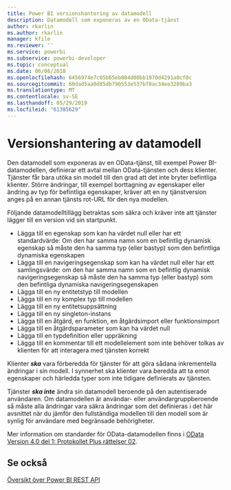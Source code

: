 ```yaml
---
title: Power BI versionshantering av datamodell
description: Datamodell som exponeras av en OData-tjänst
author: rkarlin
ms.author: rkarlin
manager: kfile
ms.reviewer: ''
ms.service: powerbi
ms.subservice: powerbi-developer
ms.topic: conceptual
ms.date: 06/08/2018
ms.openlocfilehash: 6456974e7c05b65eb084d00bb1970d4291a0cf0c
ms.sourcegitcommit: 60dad5aa0d85db790553e537bf8ac34ee3289ba3
ms.translationtype: MT
ms.contentlocale: sv-SE
ms.lasthandoff: 05/29/2019
ms.locfileid: "61385629"
---
```

# <a name="data-model-versioning"></a>Versionshantering av datamodell

Den datamodell som exponeras av en OData-tjänst, till exempel Power BI-datamodellen, definierar ett avtal mellan OData-tjänsten och dess klienter. Tjänster får bara utöka sin modell till den grad att det inte bryter befintliga klienter. Större ändringar, till exempel borttagning av egenskaper eller ändring av typ för befintliga egenskaper, kräver att en ny tjänstversion anges på en annan tjänsts rot-URL för den nya modellen.  
  
Följande datamodelltillägg betraktas som säkra och kräver inte att tjänster lägger till en version vid sin startpunkt.  
  
* Lägga till en egenskap som kan ha värdet null eller har ett standardvärde: Om den har samma namn som en befintlig dynamisk egenskap så måste den ha samma typ (eller bastyp) som den befintliga dynamiska egenskapen  
* Lägga till en navigeringsegenskap som kan ha värdet null eller har ett samlingsvärde: om den har samma namn som en befintlig dynamisk navigeringsegenskap så måste den ha samma typ (eller bastyp) som den befintliga dynamiska navigeringsegenskapen  
* Lägga till en ny entitetstyp till modellen  
* Lägga till en ny komplex typ till modellen  
* Lägga till en ny entitetsuppsättning  
* Lägga till en ny singleton-instans  
* Lägga till en åtgärd, en funktion, en åtgärdsimport eller funktionsimport
* Lägga till en åtgärdsparameter som kan ha värdet null  
* Lägga till en typdefinition eller uppräkning  
* Lägga till en kommentar till ett modellelement som inte behöver tolkas av klienten för att interagera med tjänsten korrekt  
  
Klienter ***ska*** vara förberedda för tjänster för att göra sådana inkrementella ändringar i sin modell. I synnerhet ska klienter vara beredda att ta emot egenskaper och härledda typer som inte tidigare definierats av tjänsten.  
  
Tjänster ***ska inte*** ändra sin datamodell beroende på den autentiserade användaren. Om datamodellen är användar- eller användargruppberoende så måste alla ändringar vara säkra ändringar som det definieras i det här avsnittet när du jämför den fullständiga modellen till den modell som är synlig för användare med begränsade behörigheter.  
  
Mer information om standarder för OData-datamodellen finns i [OData Version 4.0 del 1: Protokollet Plus rättelser 02](http://docs.oasis-open.org/odata/odata/v4.0/odata-v4.0-part1-protocol.html).  
  
## <a name="see-also"></a>Se också
[Översikt över Power BI REST API](https://docs.microsoft.com/rest/api/power-bi/)  
